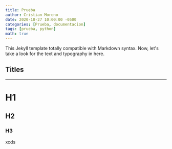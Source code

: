 ```yaml
---
title: Prueba
author: Cristian Moreno
date: 2020-10-27 10:00:00 -0500
categories: [Prueba, documentacion]
tags: [prueba, python]
math: true
---
```


This Jekyll template totally compatible with Markdown syntax. Now, let's take a look for the text and typography in here.

## Titles

***
# H1

<h2 data-toc-skip>H2</h2>

<h3 data-toc-skip>H3</h3>


xcds
